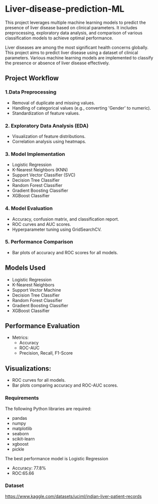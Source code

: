 # Liver-disease-prediction-ML
This project leverages multiple machine learning models to predict the presence of liver disease based on clinical parameters. It includes preprocessing, exploratory data analysis, and comparison of various classification models to achieve optimal performance.

Liver diseases are among the most significant health concerns globally. This project aims to predict liver disease using a dataset of clinical parameters. Various machine learning models are implemented to classify the presence or absence of liver disease effectively.

## Project Workflow
### 1.Data Preprocessing
- Removal of duplicate and missing values.
- Handling of categorical values (e.g., converting 'Gender' to numeric).
- Standardization of feature values.

### 2. Exploratory Data Analysis (EDA)
- Visualization of feature distributions.
- Correlation analysis using heatmaps.

### 3. Model Implementation
- Logistic Regression
- K-Nearest Neighbors (KNN)
- Support Vector Classifier (SVC)
- Decision Tree Classifier
- Random Forest Classifier
- Gradient Boosting Classifier
- XGBoost Classifier

### 4. Model Evaluation
- Accuracy, confusion matrix, and classification report.
- ROC curves and AUC scores.
- Hyperparameter tuning using GridSearchCV.

### 5. Performance Comparison
- Bar plots of accuracy and ROC scores for all models.

## Models Used
- Logistic Regression
- K-Nearest Neighbors
- Support Vector Machine
- Decision Tree Classifier
- Random Forest Classifier
- Gradient Boosting Classifier
- XGBoost Classifier

## Performance Evaluation
- Metrics:
  - Accuracy
  - ROC-AUC
  - Precision, Recall, F1-Score
## Visualizations:
- ROC curves for all models.
- Bar plots comparing accuracy and ROC-AUC scores.

### Requirements
The following Python libraries are required:
- pandas
- numpy
- matplotlib
- seaborn
- scikit-learn
- xgboost
- pickle

The best performance model is Logistic Regression
- Accuracy: 77.8%
- ROC:65.66

### Dataset
https://www.kaggle.com/datasets/uciml/indian-liver-patient-records
